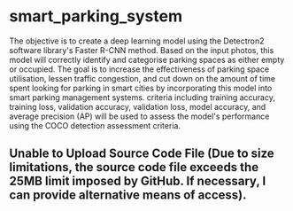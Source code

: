# smart_parking_system
The objective is to create a deep learning model using the Detectron2 software library's Faster R-CNN method. Based on the input photos, this model will correctly identify and categorise parking spaces as either empty or occupied. The goal is to increase the effectiveness of parking space utilisation, lessen traffic congestion, and cut down on the amount of time spent looking for parking in smart cities by incorporating this model into smart parking management systems. criteria including training accuracy, training loss, validation accuracy, validation loss, model accuracy, and average precision (AP) will be used to assess the model's performance using the COCO detection assessment criteria.

## Unable to Upload Source Code File (Due to size limitations, the source code file exceeds the 25MB limit imposed by GitHub. If necessary, I can provide alternative means of access).

